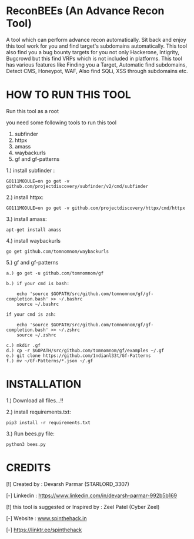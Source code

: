 # ReconBEEs (An Advance Recon Tool)
A tool which can perform advance recon automatically. Sit back and enjoy this tool work for you and find target's subdomains automatically. This tool also find you a bug bounty targets for you not only Hackerone, Intigrity, Bugcrowd but this find VRPs which is not included in platforms. This tool has various features like Finding you a Target, Automatic find subdomains, Detect CMS, Honeypot, WAF, Also find SQLi, XSS through subdomains etc.

# HOW TO RUN THIS TOOL

Run this tool as a root

you need some following tools to run this tool

1. subfinder
2. httpx
3. amass
4. waybackurls
5. gf and gf-patterns

1.) install subfinder : 
	
	GO111MODULE=on go get -v github.com/projectdiscovery/subfinder/v2/cmd/subfinder

2.) install httpx:

	GO111MODULE=on go get -v github.com/projectdiscovery/httpx/cmd/httpx

3.) install amass:
	
	apt-get install amass

4.) install waybackurls

	go get github.com/tomnomnom/waybackurls

5.) gf and gf-patterns

	a.) go get -u github.com/tomnomnom/gf
	
	b.) if your cmd is bash:
		
		echo 'source $GOPATH/src/github.com/tomnomnom/gf/gf-completion.bash' >> ~/.bashrc
		source ~/.bashrc
	
	if your cmd is zsh:

		echo 'source $GOPATH/src/github.com/tomnomnom/gf/gf-completion.bash' >> ~/.zshrc
		source ~/.zshrc

	c.) mkdir .gf
	d.) cp -r $GOPATH/src/github.com/tomnomnom/gf/examples ~/.gf
	e.) git clone https://github.com/1ndianl33t/Gf-Patterns
	f.) mv ~/Gf-Patterns/*.json ~/.gf 	
  
# INSTALLATION

1.) Download all files...!!

2.) install requirements.txt:

    pip3 install -r requirements.txt

3.) Run bees.py file:

    python3 bees.py

# CREDITS

[!] Created by : Devarsh Parmar (STARLORD_3307)

[-] Linkedin : https://www.linkedin.com/in/devarsh-parmar-992b5b169

[!] this tool is suggested or Inspired by : Zeel Patel (Cyber Zeel)

[-] Website : www.spinthehack.in
	
[-] https://linktr.ee/spinthehack
